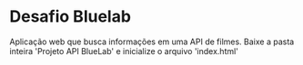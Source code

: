 # Desafio Bluelab
Aplicação web que busca informações em uma API de filmes.
Baixe a pasta inteira 'Projeto API BlueLab' e inicialize o arquivo 'index.html'

